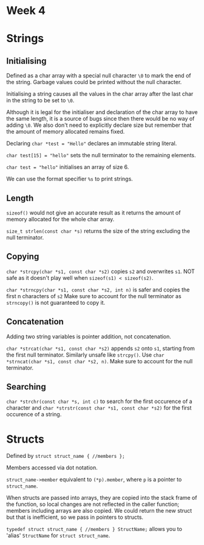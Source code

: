 # Week 4
# Strings
## Initialising
Defined as a char array with a special null character ```\0``` to mark the end of the string. Garbage values could be printed without the null character.

Initialising a string causes all the values in the char array after the last char in the string to be set to ```\0```.

Although it is legal for the initialiser and declaration of the char array to have the same length, it is a source of bugs since then there would be no way of adding ```\0```. We also don't need to explicitly declare size but remember that the amount of memory allocated remains fixed.

Declaring ```char *test = "Hello"``` declares an immutable string literal.

```char test[15] = "hello"``` sets the null terminator to the remaining elements.

```char test = "hello"``` initialises an array of size 6.

We can use the format specifier ```%s``` to print strings.

## Length
```sizeof()``` would not give an accurate result as it returns the amount of memory allocated for the whole char array.

```size_t strlen(const char *s)``` returns the size of the string excluding the null terminator.

## Copying
```char *strcpy(char *s1, const char *s2)``` copies ```s2``` and overwrites ```s1```. NOT safe as it doesn't play well when ```sizeof(s1) < sizeof(s2)```.

```char *strncpy(char *s1, const char *s2, int n)``` is safer and copies the first n characters of ```s2``` Make sure to account for the null terminator as ```strncopy()``` is not guaranteed to copy it.

## Concatenation
Adding two string variables is pointer addition, not concatenation.

```char *strcat(char *s1, const char *s2)``` appends ```s2``` onto ```s1```, starting from the first null terminator. Similarly unsafe like ```strcpy()```. Use ```char *strncat(char *s1, const char *s2, n)```. Make sure to account for the null terminator.

## Searching
```char *strchr(const char *s, int c)``` to search for the first occurence of a character and ```char *strstr(const char *s1, const char *s2)``` for the first occurence of a string.

# Structs
Defined by ```struct struct_name { //members };```

Members accessed via dot notation.

```struct_name->member``` equivalent to ```(*p).member```, where ```p``` is a pointer to ```struct_name```.

When structs are passed into arrays, they are copied into the stack frame of the function, so local changes are not reflected in the caller function; members including arrays are also copied. We could return the new struct but that is inefficient, so we pass in pointers to structs.

```typedef struct struct_name { //members } StructName;``` allows you to 'alias' ```StructName``` for ```struct struct_name```.
